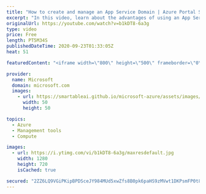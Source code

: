 ```yaml
---
title: "How to create and manage an App Service Domain | Azure Portal Series"
excerpt: "In this video, learn about the advantages of using an App Service Domain and how to create an App Service Domain using the Azure portal.   Try out these features in the Azure portal: https://portal.azure.com  Keep connected on Twitter: https://twitter.com/AzurePortal  And make sure to keep an eye on"
originalUrl: https://youtube.com/watch?v=b1kDT8-6a3g
type: video
price: Free
length: PT5M34S
publishedDateTime: 2020-09-23T01:33:05Z
heat: 51

featuredContent: "<iframe width=\"800\" height=\"500\" frameborder=\"0\" src=\"https://www.youtube.com/embed/b1kDT8-6a3g\" allow=\"accelerometer; autoplay; encrypted-media; gyroscope; picture-in-picture\" allowfullscreen></iframe>"

provider:
  name: Microsoft
  domain: microsoft.com
  images:
    - url: https://smartableai.github.io/microsoft-azure/assets/images/organizations/microsoft.com-50x50.jpg
      width: 50
      height: 50

topics:
  - Azure
  - Management tools
  - Compute

images:
  - url: https://i.ytimg.com/vi/b1kDT8-6a3g/maxresdefault.jpg
    width: 1280
    height: 720
    isCached: true

secured: "2ZZ6LQ9VGiPKipBPDSceJY984MUd5xwZfs8B0pk6paHS9zMVwt1DKPsmFP0t8gDVvu6Qh6/kgOhRl6BYJjYQAUo+E8UUoWrUVQx3cvK1+pqaDqPrOEAfZXzHT1NqzRo5A6tbX2sdi2O0gvr9p0z06F5LGHZaEz0vOcN+xETKiE4dud1bEIUgFr1iaYPzx7dBTJDU0mHkTiolTUPgGs00b7VXLJlWg7UR4E/jDgFBvzc1Mn2aMLWWCLF2JzTt5kwLuMrwXTkgWuUVAGyXC00MdMf2G8X4qqE4jPpIfCbf87aMX44spIRcEAhu5iGgDF2935gtLJcDh3ooVidGapGXrZPKtgiPTmZJQIjx9V/OOlfzzsFJMDoqmInRf51j533V6lmExmaUpZcIjLwM/kLdgVHQe8tybd5kdJjejWhr7l0=;pUrOycFN6yFm9lXSHsrNVQ=="
---
```


